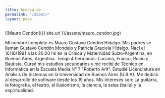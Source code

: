 ```yaml
---
title: Acerca de
permalink: "/about/"
layout: page
---
```


![Mauro Cendón]({{ site.url }}/assets/mauro_cendon.jpg)

Mi nombre completo es Mauro Gustavo Cendón Hidalgo. Mis padres se llaman Gustavo Cendón Mondelo y Patricia Graciela Hidalgo. Nací el 16/10/1991 a las 20:20 hs en la Clínica y Maternidad Suizo-Argentina, en Buenos Aires, Argentina. Tengo 4 hermanos: Luciano, Franco, Rocío y Bautista.
Cursé mis estudios secundarios y me recibí de Técnico en Informática en la Escuela Media N° 7 "Roberto Arlt".
Estudié Licenciatura en Análisis de Sistemas en la Universidad de Buenos Aires (U.B.A).
Me dedico al desarrollo de software desde los 19 años.
Mis intereses son: La guitarra, la fotografía, el teatro, el ilusionismo, la ciencia, la salsa (baile) y la espiritualidad.

